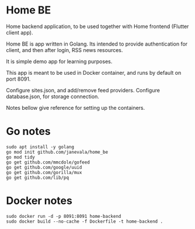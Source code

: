 # Home BE

Home backend application, to be used together with Home frontend (Flutter client app).

Home BE is app written in Golang. Its intended to provide authentication for client, and then after login, RSS news resources.

It is simple demo app for learning purposes.

This app is meant to be used in Docker container, and runs by default on port 8091.

Configure sites.json, and add/remove feed providers. Configure database.json, for storage connection.

Notes bellow give reference for setting up the containers.

# Go notes
```
sudo apt install -y golang
go mod init github.com/janevala/home_be
go mod tidy
go get github.com/mmcdole/gofeed
go get github.com/google/uuid
go get github.com/gorilla/mux
go get github.com/lib/pq

```

# Docker notes
```
sudo docker run -d -p 8091:8091 home-backend
sudo docker build --no-cache -f Dockerfile -t home-backend .
```
